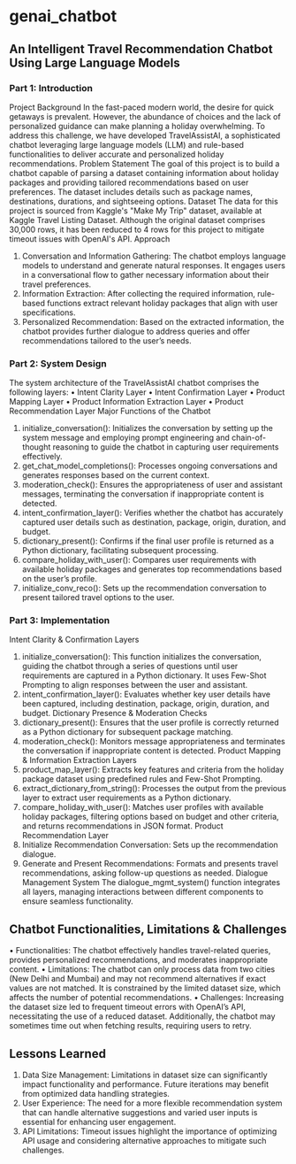 # genai_chatbot
##  An Intelligent Travel Recommendation Chatbot Using Large Language Models
### Part 1: Introduction
Project Background
In the fast-paced modern world, the desire for quick getaways is prevalent. However, the abundance of choices and the lack of personalized guidance can make planning a holiday overwhelming. To address this challenge, we have developed TravelAssistAI, a sophisticated chatbot leveraging large language models (LLM) and rule-based functionalities to deliver accurate and personalized holiday recommendations.
Problem Statement
The goal of this project is to build a chatbot capable of parsing a dataset containing information about holiday packages and providing tailored recommendations based on user preferences. The dataset includes details such as package names, destinations, durations, and sightseeing options.
Dataset
The data for this project is sourced from Kaggle's "Make My Trip" dataset, available at Kaggle Travel Listing Dataset. Although the original dataset comprises 30,000 rows, it has been reduced to 4 rows for this project to mitigate timeout issues with OpenAI's API.
Approach
1.	Conversation and Information Gathering: The chatbot employs language models to understand and generate natural responses. It engages users in a conversational flow to gather necessary information about their travel preferences.
2.	Information Extraction: After collecting the required information, rule-based functions extract relevant holiday packages that align with user specifications.
3.	Personalized Recommendation: Based on the extracted information, the chatbot provides further dialogue to address queries and offer recommendations tailored to the user’s needs.
### Part 2: System Design
 
The system architecture of the TravelAssistAI chatbot comprises the following layers:
•	Intent Clarity Layer
•	Intent Confirmation Layer
•	Product Mapping Layer
•	Product Information Extraction Layer
•	Product Recommendation Layer
Major Functions of the Chatbot
1.	initialize_conversation(): Initializes the conversation by setting up the system message and employing prompt engineering and chain-of-thought reasoning to guide the chatbot in capturing user requirements effectively.
2.	get_chat_model_completions(): Processes ongoing conversations and generates responses based on the current context.
3.	moderation_check(): Ensures the appropriateness of user and assistant messages, terminating the conversation if inappropriate content is detected.
4.	intent_confirmation_layer(): Verifies whether the chatbot has accurately captured user details such as destination, package, origin, duration, and budget.
5.	dictionary_present(): Confirms if the final user profile is returned as a Python dictionary, facilitating subsequent processing.
6.	compare_holiday_with_user(): Compares user requirements with available holiday packages and generates top recommendations based on the user’s profile.
7.	initialize_conv_reco(): Sets up the recommendation conversation to present tailored travel options to the user.
### Part 3: Implementation
Intent Clarity & Confirmation Layers
1.	initialize_conversation(): This function initializes the conversation, guiding the chatbot through a series of questions until user requirements are captured in a Python dictionary. It uses Few-Shot Prompting to align responses between the user and assistant.
2.	intent_confirmation_layer(): Evaluates whether key user details have been captured, including destination, package, origin, duration, and budget.
Dictionary Presence & Moderation Checks
1.	dictionary_present(): Ensures that the user profile is correctly returned as a Python dictionary for subsequent package matching.
2.	moderation_check(): Monitors message appropriateness and terminates the conversation if inappropriate content is detected.
Product Mapping & Information Extraction Layers
1.	product_map_layer(): Extracts key features and criteria from the holiday package dataset using predefined rules and Few-Shot Prompting.
2.	extract_dictionary_from_string(): Processes the output from the previous layer to extract user requirements as a Python dictionary.
3.	compare_holiday_with_user(): Matches user profiles with available holiday packages, filtering options based on budget and other criteria, and returns recommendations in JSON format.
Product Recommendation Layer
1.	Initialize Recommendation Conversation: Sets up the recommendation dialogue.
2.	Generate and Present Recommendations: Formats and presents travel recommendations, asking follow-up questions as needed.
Dialogue Management System
The dialogue_mgmt_system() function integrates all layers, managing interactions between different components to ensure seamless functionality.
##  Chatbot Functionalities, Limitations & Challenges
•	Functionalities: The chatbot effectively handles travel-related queries, provides personalized recommendations, and moderates inappropriate content.
•	Limitations: The chatbot can only process data from two cities (New Delhi and Mumbai) and may not recommend alternatives if exact values are not matched. It is constrained by the limited dataset size, which affects the number of potential recommendations.
•	Challenges: Increasing the dataset size led to frequent timeout errors with OpenAI’s API, necessitating the use of a reduced dataset. Additionally, the chatbot may sometimes time out when fetching results, requiring users to retry.
##  Lessons Learned
1.	Data Size Management: Limitations in dataset size can significantly impact functionality and performance. Future iterations may benefit from optimized data handling strategies.
2.	User Experience: The need for a more flexible recommendation system that can handle alternative suggestions and varied user inputs is essential for enhancing user engagement.
3.	API Limitations: Timeout issues highlight the importance of optimizing API usage and considering alternative approaches to mitigate such challenges.

